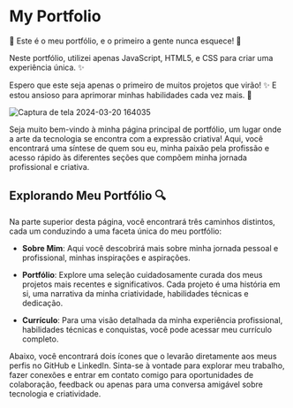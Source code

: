 # My Portfolio

🚀 Este é o meu portfólio, e o primeiro a gente nunca esquece! 🎉

Neste portfólio, utilizei apenas JavaScript, HTML5, e CSS para criar uma experiência única. ✨

Espero que este seja apenas o primeiro de muitos projetos que virão! ✨ E estou ansioso para aprimorar minhas habilidades cada vez mais. 💪




![Captura de tela 2024-03-20 164035](https://github.com/thiago-sh01/my-portfolio/assets/129800028/95d35fe0-4673-40f7-a567-53cc08a81d32)


Seja muito bem-vindo à minha página principal de portfólio, um lugar onde a arte da tecnologia se encontra com a expressão criativa! Aqui, você encontrará uma síntese de quem sou eu, minha paixão pela profissão e acesso rápido às diferentes seções que compõem minha jornada profissional e criativa.


## Explorando Meu Portfólio 🔍

Na parte superior desta página, você encontrará três caminhos distintos, cada um conduzindo a uma faceta única do meu portfólio:

- **Sobre Mim**: Aqui você descobrirá mais sobre minha jornada pessoal e profissional, minhas inspirações e aspirações.

- **Portfólio**: Explore uma seleção cuidadosamente curada dos meus projetos mais recentes e significativos. Cada projeto é uma história em si, uma narrativa da minha criatividade, habilidades técnicas e dedicação.

- **Currículo**: Para uma visão detalhada da minha experiência profissional, habilidades técnicas e conquistas, você pode acessar meu currículo completo.


Abaixo, você encontrará dois ícones que o levarão diretamente aos meus perfis no GitHub e LinkedIn. Sinta-se à vontade para explorar meu trabalho, fazer conexões e entrar em contato comigo para oportunidades de colaboração, feedback ou apenas para uma conversa amigável sobre tecnologia e criatividade.










